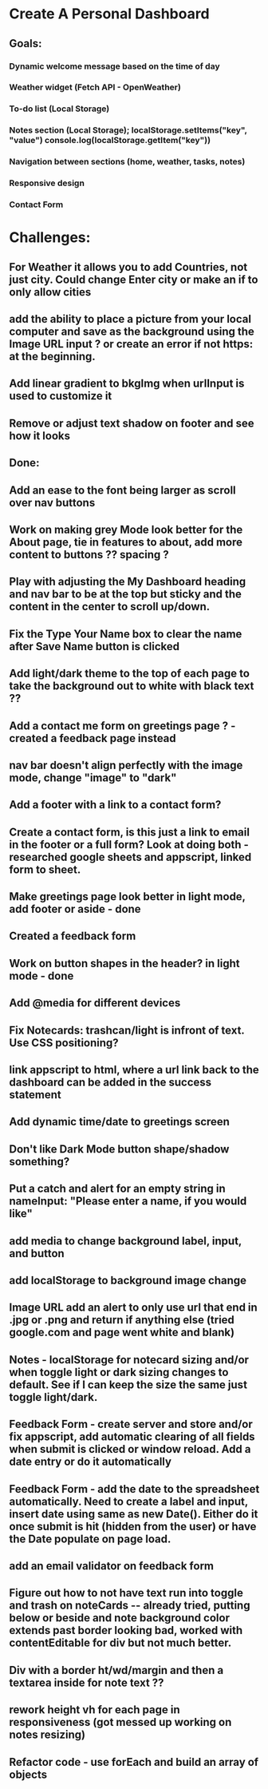 # Create A Personal Dashboard

## Goals: 

### Dynamic welcome message based on the time of day
### Weather widget (Fetch API - OpenWeather)
### To-do list (Local Storage)
### Notes section (Local Storage); localStorage.setItems("key", "value")  console.log(localStorage.getItem("key"))
### Navigation between sections (home, weather, tasks, notes)
### Responsive design
### Contact Form



# Challenges:

## For Weather it allows you to add Countries, not just city. Could change Enter city or make an if to only allow cities 

## add the ability to place a picture from your local computer and save as the background using the Image URL input ? or create an error if not https: at the beginning.

## Add linear gradient to bkgImg when urlInput is used to customize it

## Remove or adjust text shadow on footer and see how it looks



## Done:

## Add an ease to the font being larger as scroll over nav buttons

## Work on making grey Mode look better for the About page, tie in features to about, add more content to buttons ?? spacing ?

## Play with adjusting the My Dashboard heading and nav bar to be at the top but sticky and the content in the center to scroll up/down. 

## Fix the Type Your Name box to clear the name after Save Name button is clicked

## Add light/dark theme to the top of each page to take the background out to white with black text ??

## Add a contact me form on greetings page ? - created a feedback page instead

## nav bar doesn't align perfectly with the image mode, change "image" to "dark" 

## Add a footer with a link to a contact form? 

## Create a contact form, is this just a link to email in the footer or a full form? Look at doing both - researched google sheets and appscript, linked form to sheet.

## Make greetings page look better in light mode, add footer or aside - done 

## Created a feedback form

## Work on button shapes in the header? in light mode - done

## Add @media for different devices

## Fix Notecards: trashcan/light is infront of text. Use CSS positioning? 

## link appscript to html, where a url link back to the dashboard can be added in the success statement

## Add dynamic time/date to greetings screen

## Don't like Dark Mode button shape/shadow something? 

## Put a catch and alert for an empty string in nameInput: "Please enter a name, if you would like"

## add media to change background label, input, and button

## add localStorage to background image change

## Image URL add an alert to only use url that end in .jpg or .png and return if anything else (tried google.com and page went white and blank)

## Notes - localStorage for notecard sizing and/or when toggle light or dark sizing changes to default. See if I can keep the size the same just toggle light/dark.

## Feedback Form - create server and store and/or fix appscript, add automatic clearing of all fields when submit is clicked or window reload. Add a date entry or do it automatically

## Feedback Form - add the date to the spreadsheet automatically. Need to create a label and input, insert date using same as new Date(). Either do it once submit is hit (hidden from the user) or have the Date populate on page load.

## add an email validator on feedback form

## Figure out how to not have text run into toggle and trash on noteCards -- already tried, putting below or beside and note background color extends past border looking bad, worked with contentEditable for div but not much better.

## Div with a border ht/wd/margin and then a textarea inside for note text ?? 

## rework height vh for each page in responsiveness (got messed up working on notes resizing)

## Refactor code - use forEach and build an array of objects











